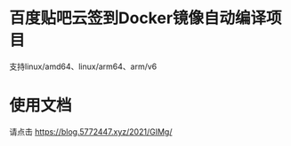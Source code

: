 # 百度贴吧云签到Docker镜像自动编译项目
支持linux/amd64、linux/arm64、arm/v6
# 使用文档
请点击 https://blog.5772447.xyz/2021/GIMg/
